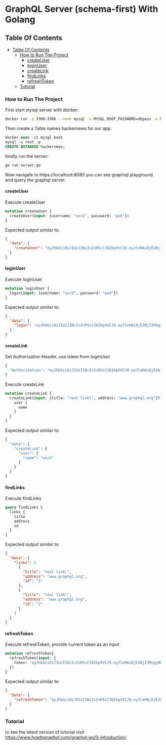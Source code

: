 # GraphQL Server (schema-first) With Golang

## Table Of Contents
- [Table Of Contents](#table-of-contents)
  - [How to Run The Project <a name="how-to-run-project"></a>](#how-to-run-the-project-)
    - [createUser](#createuser)
    - [loginUser](#loginuser)
    - [createLink](#createlink)
    - [findLinks](#findlinks)
    - [refreshToken](#refreshtoken)
  - [Tutorial](#tutorial)
  
  
### How to Run The Project <a name="how-to-run-project"></a>
First start mysql server with docker:
```bash
docker run -p 3306:3306 --name mysql -e MYSQL_ROOT_PASSWORD=dbpass -e MYSQL_DATABASE=hackernews -d mysql:latest
```
Then create a Table names hackernews for our app:
```sql
docker exec -it mysql bash
mysql -u root -p
CREATE DATABASE hackernews;
```
finally run the server: 
```bash
go run server.go
```
Now navigate to https://localhost:8080 you can see graphiql playground and query the graphql server.

#### createUser

Execute createUser

```graphql
mutation createUser {
  createUser(input: {username: "usr2", password: "pwd"})
}
```

Expected output similar to:

```json
{
  "data": {
    "createUser": "eyJhbGciOiJIUzI1NiIsInR5cCI6IkpXVCJ9.eyJleHAiOjE2NjI3MzgyNDQsInVzZXJuYW1lIjoidXNyMiJ9.z0yrV6ajZO8IqFBlEuTwAnKRP-C15MuL1REmjJ5YYU8"
  }
}
```

#### loginUser

Execute loginUser

```graphql
mutation loginUser {
  login(input: {username: "usr2", password: "pwd"})
}
```

Expected output similar to:

```json
{
  "data": {
    "login": "eyJhbGciOiJIUzI1NiIsInR5cCI6IkpXVCJ9.eyJleHAiOjE2NjI3MzgyNDQsInVzZXJuYW1lIjoidXNyMiJ9.z0yrV6ajZO8IqFBlEuTwAnKRP-C15MuL1REmjJ5YYU8"
  }
}
```

#### createLink

Set Authorization Header, use token from loginUser

```graphql
{
  "Authorization": "eyJhbGciOiJIUzI1NiIsInR5cCI6IkpXVCJ9.eyJleHAiOjE2NjI3MzgyNDQsInVzZXJuYW1lIjoidXNyMiJ9.z0yrV6ajZO8IqFBlEuTwAnKRP-C15MuL1REmjJ5YYU8"
}
```

Execute createLink


```graphql
mutation createLink {
  createLink(input: {title: "real link!", address: "www.graphql.org"}) {
    user {
      name
    }
  }
}
```

Expected output similar to:

```graphql
{
  "data": {
    "createLink": {
      "user": {
        "name": "usr2"
      }
    }
  }
}
```

#### findLinks

Execute findLinks


```graphql
query findLinks {
  links {
    title
    address
    id
  }
}
```

Expected output similar to:

```json
{
  "data": {
    "links": [
      {
        "title": "real link!",
        "address": "www.graphql.org",
        "id": "1"
      },
      {
        "title": "real link!",
        "address": "www.graphql.org",
        "id": "2"
      }
    ]
  }
}
```


#### refreshToken

Execute refreshToken, provide current token as an input 


```graphql
mutation refreshToken{
  refreshToken(input: {
    token: "eyJhbGciOiJIUzI1NiIsInR5cCI6IkpXVCJ9.eyJleHAiOjE2NjI3MzgyNDQsInVzZXJuYW1lIjoidXNyMiJ9.z0yrV6ajZO8IqFBlEuTwAnKRP-C15MuL1REmjJ5YYU8"
  })
}
```

Expected output similar to:

```json
{
  "data": {
    "refreshToken": "eyJhbGciOiJIUzI1NiIsInR5cCI6IkpXVCJ9.eyJleHAiOjE2NjI3Mzg5NjYsInVzZXJuYW1lIjoidXNyMiJ9.fKK07Zv6iuq6ep9FtV3CE7z_KDm7ljnZqRvePokSOEs"
  }
}
```

### Tutorial
to see the latest version of tutorial visit https://www.howtographql.com/graphql-go/0-introduction/

